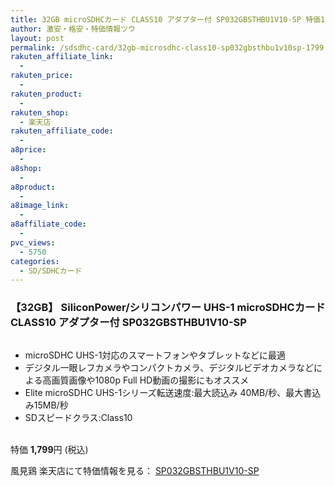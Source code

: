 ```yaml
---
title: 32GB microSDHCカード CLASS10 アダプター付 SP032GBSTHBU1V10-SP 特価1,799円！送料無料！
author: 激安・格安・特価情報ツウ
layout: post
permalink: /sdsdhc-card/32gb-microsdhc-class10-sp032gbsthbu1v10sp-1799.html
rakuten_affiliate_link:
  - 
rakuten_price:
  - 
rakuten_product:
  - 
rakuten_shop:
  - 楽天店
rakuten_affiliate_code:
  - 
a8price:
  - 
a8shop:
  - 
a8product:
  - 
a8image_link:
  - 
a8affiliate_code:
  - 
pvc_views:
  - 5750
categories:
  - SD/SDHCカード
---
```

### 【32GB】 SiliconPower/シリコンパワー UHS-1 microSDHCカード CLASS10 アダプター付 SP032GBSTHBU1V10-SP

<div class="img-bg2 img_L">
  <a href="http://hb.afl.rakuten.co.jp/hgc/0ce5cd37.4dc4be8c.0ce5cd38.8442cdc4/?pc=http%3a%2f%2fitem.rakuten.co.jp%2fkazamidori%2f4712702628180%2f%3fscid%3daf_link_img&m=http%3a%2f%2fm.rakuten.co.jp%2fkazamidori%2fi%2f10006463%2f" target="_blank"><img src="http://i0.wp.com/thumbnail.image.rakuten.co.jp/@0_mall/kazamidori/cabinet/products4/4712702628180.jpg?w=546" border="0" title="" alt="" data-recalc-dims="1" /></a>
</div>

<!--more-->

  * microSDHC UHS-1対応のスマートフォンやタブレットなどに最適
  * デジタル一眼レフカメラやコンパクトカメラ、デジタルビデオカメラなどによる高画質画像や1080p Full HD動画の撮影にもオススメ
  * Elite microSDHC UHS-1シリーズ転送速度:最大読込み 40MB/秒、最大書込み15MB/秒
  * SDスピードクラス:Class10

<br clear="all" />特価 <span class="tokka-price"><strong>1,799</strong></span>円 (税込)  
  
風見鶏 楽天店にて特価情報を見る： <a href="http://hb.afl.rakuten.co.jp/hgc/0ce5cd37.4dc4be8c.0ce5cd38.8442cdc4/?pc=http%3a%2f%2fitem.rakuten.co.jp%2fkazamidori%2f4712702628180%2f%3fscid%3daf_link_img&m=http%3a%2f%2fm.rakuten.co.jp%2fkazamidori%2fi%2f10006463%2f" target="_blank"><span class="fs150p">SP032GBSTHBU1V10-SP</span></a>